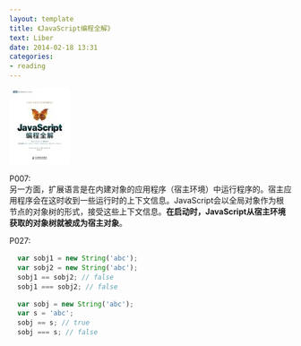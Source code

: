 ```yaml
---
layout: template
title: 《JavaScript编程全解》
text: Liber
date: 2014-02-18 13:31
categories:
- reading
---
```


<img style="padding-right: 10px;" src="/images/reading/34.jpg" />

P007:   
另一方面，扩展语言是在内建对象的应用程序（宿主环境）中运行程序的。宿主应用程序会在这时收到一些运行时的上下文信息。JavaScript会以全局对象作为根节点的对象树的形式，接受这些上下文信息。**在启动时，JavaScript从宿主环境获取的对象树就被成为宿主对象**。

P027:  

```javascript
  var sobj1 = new String('abc');
  var sobj2 = new String('abc');
  sobj1 == sobj2; // false
  sobj1 === sobj2; // false
```

```javascript
  var sobj = new String('abc');
  var s = 'abc';
  sobj == s; // true
  sobj === s; // false
```



